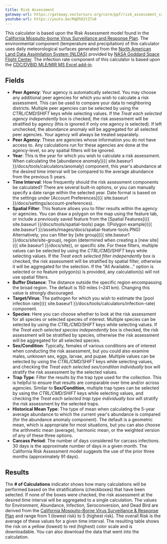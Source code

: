 ```yaml
---
title: Risk Assessment
gateway-url: https://gateway.vectorsurv.org/core/ppf/risk_assessment_calc
youtube-url: https://youtu.be/MqDhD2tZ7s8
---
```


This calculator is based upon the Risk Assessment model found in the [California Mosquito-borne Virus Surveillance and Response Plan](http://westnile.ca.gov/resources.php). The environmental component (temperature and precipitation) of this calculator uses daily meteorological surfaces generated from the [North American Land Data Assimilation System (NLDAS)](https://ldas.gsfc.nasa.gov/nldas) provided by [NASA Goddard Space Flight Center](https://www.nasa.gov/goddard). The infection rate component of this calculator is based upon the [CDC/DVBID MLE/MIR MS Excel add-in](https://www.cdc.gov/westnile/resourcepages/mosqSurvSoft.html).

## Fields

- **Peer Agency**: Your agency is automatically selected. You may choose any additional peer agencies for which you wish to calculate a risk assessment. This can be used to compare your data to neighboring districts. Multiple peer agencies can be selected by using the _CTRL/CMD/SHIFT_ keys while selecting values. If the _Treat each selected agency independently_ box is checked, the risk assessment will be stratified by agency (this is ignored if only one agency is selected). If left unchecked, the abundance anomaly will be aggregated for all selected peer agencies. Your agency will always be treated separately.
- **Peer Agency**: These are agencies whose information you do not have access to. Any calculations run for these agencies are done at the agency-level, so any spatial filters will be ignored.
- **Year**: This is the year for which you wish to calculate a risk assessment. When calculating the [abundance anomaly]({{ site.baseur1 }}/docs/tools/calculators/anomaly) component, this year's abundance at the desired time interval will be compared to the average abundance from the previous 5 years.
- **Time Interval**: How frequently should the risk assessment components be calculated? There are several built-in options, or you can manually specify a date range within the selected year. Date format is based on the settings under [Account Preferences]({{ site.baseurl }}/docs/settings/account-preferences).
- **Spatial Filter**: This feature allows you to filter results within the agency or agencies. You can draw a polygon on the map using the feature tab, or include a previously saved feature from the [Spatial Features]({{ site.baseurl }}/docs/tools/spatial-tools) page. ![Polygon example]({{ site.baseur1 }}/assets/images/docs/spatial-feature-tools.PNG) Alternatively, you can filter by [site group]({{ site.baseur1 }}/docs/site/site-group), region (determined when creating a [new site]({{ site.baseur1 }}/docs/site)), or specific site. For these filters, multiple values can be selected by using the _CTRL/CMD/SHIFT_ keys while selecting values. If the _Treat each selected filter independently_ box is checked, the risk assessment will be stratified by spatial filter, otherwise it will be aggregated for the selection. If the "All Available..." option is selected or no feature polygon(s) is provided, any calculation(s) will not use spatial filters.
- **Buffer Distance**: The distance outside the specific region encompassing the broad region. The default is 150 miles (~241 km). Changing this value is strongly discouraged.
- **Target/Virus**: The pathogen for which you wish to estimate the [pool infection rate]({{ site.baseur1 }}/docs/tools/calculators/infection-rate) component.
- **Species**: Here you can choose whether to look at the risk assessment for all species or selected species of interest. Multiple species can be selected by using the _CTRL/CMD/SHIFT_ keys while selecting values. If the _Treat each selected species independently_ box is checked, the risk assessment will be stratified by species, otherwise the risk assessment will be aggregated for all selected species.
- **Sex/Condition**: Typically, females of various conditions are of interest when conducting the risk assessment, but you could also examine males, unknown sex, eggs, larvae, and pupae. Multiple values can be selected by using the _CTRL/CMD/SHIFT_ keys while selecting values, and checking the _Treat each selected sex/condition individually_ box will stratify the risk assessment by the selected values.
- **Trap Type**: Filter the results by the trap type used for the collection. This is helpful to ensure that results are comparable over time and/or across agencies. Similar to **Sex/Condition**, multiple trap types can be selected by using the _CTRL/CMD/SHIFT_ keys while selecting values, and checking the _Treat each selected trap type individually_ box will stratify the risk assessment by the selected traps.
- **Historical Mean Type**: The type of mean when calculating the 5-year average abundance to which the current year's abundance is compared (for the abundance anomaly component). The default is a geometric mean, which is appropriate for most situations, but you can also choose the arithmetic mean (average), harmonic mean, or the weighted version of any of these three options.
- **Carcass Period**: The number of days considered for carcass infections. 30 days is the approximate number of days in a given month. The California Risk Assessment model suggests the use of the prior three months (approximately 91 days).

## Results

The **# of Calculations** indicator shows how many calculations will be performed based on the stratifications (checkboxes) that have been selected. If none of the boxes were checked, the risk assessment at the desired time interval will be aggregated to a single calculation. The values for Environment, Abundance, Infection, Seroconversion, and Dead Bird are derived from the [California Mosquito-Borne Virus Surveillance & Response Plan](http://westnile.ca.gov/resources.php) and range from 1 (lowest risk) to 5 (highest risk). The overall Risk is the average of these values for a given time interval. The resulting table shows the risk on a yellow (lowest) to red (highest) color scale and is downloadable. You can also download the data that went into the calculation.
